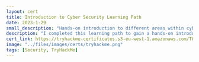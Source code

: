 ```yaml
---
layout: cert
title: Introduction to Cyber Security Learning Path
date: 2023-1-29
small_description: "Hands-on introduction to different areas within cyber security."
description: "I completed this learning path to gain a hands-on introduction to different areas within cyber security. The path covered <strong>careers in cyber security</strong>, <strong>offensive security</strong> by hacking my first application, <strong>defensive security</strong> by defending against a live cyber attack, and <strong>exploring security topics in the industry</strong>. Completing this learning path provided me with the <strong>knowledge to kick start my cyber journey</strong>."
cert_link: https://tryhackme-certificates.s3-eu-west-1.amazonaws.com/THM-AMPTFPJGZR.png
image: "../files/images/certs/tryhackme.png"
tags: [Security, TryHackMe]
---
```

